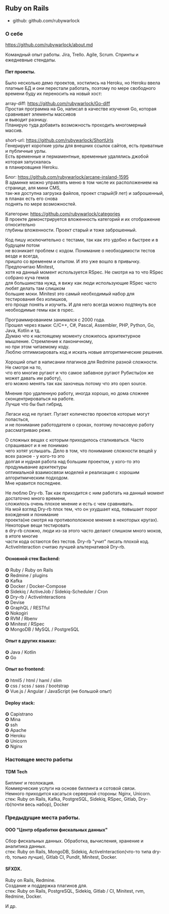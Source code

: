 ## Ruby on Rails  
* github: github.com/rubywarlock

### О себе
https://github.com/rubywarlock/about.md  

Командный опыт работы. Jira, Trello. Agile, Scrum. Спринты и ежедневные стендапы.  

#### Пет проекты.

Было несколько демо проектов, хостились на Heroku, но Heroku ввела платные БД и они перестали работать, поэтому по мере свободного времени буду их переносить на новый хост:

array-diff: https://github.com/rubywarlock/Go-diff  
Простая программа на Go, написал в качестве изучения Go, которая сравнивает элементы массивов  
и выводит разницу.  
Планирую туда добавить возможность проходить многомерный массив.  

short-url: https://github.com/rubywarlock/ShortUrls  
Генерирует короткие урлы для внешних ссылок сайтов, есть приватные и публичные урлы.  
Есть временные и пермаментные, временные удалялись джобой которая запускалась  
в планировщике Heroku.  

Блог: https://github.com/rubywarlock/arcane-insland-1595  
В админке можно управлять меню в том числе их расположением на странице, аля мини CMS,  
так-же доступна загрузка файлов, проект старый(9 лет) и заброшенный, в планах есть его снова  
поднять по мере возможностей.  

Категории: https://github.com/rubywarlock/categories  
В проекте демонстрируется вложенность категорий и их отображение относительно  
глубины вложенности. Проект старый и тоже заброшенный.  

Код пишу исключительно с тестами, так как это удобно и быстрее и в будущем потом  
не возникает проблем с кодом. Понимание о необходимости тестов везде и всегда,  
пришло со временем и опытом. И это уже вошло в привычку. Предпочитаю Minitest,  
хотя на данный момент используется RSpec. Не смотря на то что RSpec собрано куча гемов  
для большинства нужд, я вижу как люди использующие RSpec часто любят делать там слишком  
большие моки. Minitest это самый необходимый набор для тестирования без излишков,  
его проще понять и изучить. И для него всегда можно подтянуть все необходимые гемы как в rspec.  

Программированием занимался с 2000 года.  
Прошел через языки:  C/C++, C#, Pascal, Assembler, PHP, Python, Go, Java, Kotlin и тд.  
Думаю что к настоящему моменту сложилось архитектурное мышление. Стремление к лаконичному,  
но при этом читаемому коду.  
Люблю оптимизировать код и искать новые алгоритмические решения.  

Хороший опыт в написании плагинов для Redmine разной сложности. Не смотря на то,  
что его многие ругают и что самое забавное ругают Рубисты(он же может давать им работу),  
его можно менять так как захочешь потому что это open source.  

Мнение про удаленную работу, иногда хорошо, но дома сложнее сконцентрироваться на работе.  
Лучше что бы был гибрид.  

Легаси код не пугает. Пугает количество проектов которые могут попасться,  
и не понимание работодателя о сроках, поэтому почасовую работу рассматриваю реже.  

О сложных вещах с которым приходилось сталкиваться. Часто спрашивают и я не понимаю  
чего хотят услышать. Дело в том, что понимание сложности вещей у всех разное - у кого-то это  
долгая и нудная работа над большим проектом, у кого-то это продумывание архитектуры  
оптимальной взаимосвязи моделей и реализация с хорошим алгоритмическим подходом.  
Мне нравится последнее.  

Не люблю Dry-rb. Так как приходится с ним работать на данный момент достаточно много времени,  
сложилось очень плохое мнение и есть с чем сравнивать.  
На мой взгляд Dry-rb плох тем, что он ухудшает код, повышает порог вхождения и понимание  
проекта(не смотря на противоположное мнение в некоторых кругах). Некоторые вещи тестировать  
в dry-rb сложно, люди из-за этого часто делают слишком много моков, в итоге многие  
части кода остаются без тестов. Dry-rb "учит" писать плохой код.  
ActiveInteraction считаю лучшей альтернативой Dry-rb.  

#### Основной стек Backend:
✪ Ruby / Ruby on Rails  
✪ Redmine / plugins  
✪ Kafka  
✪ Docker / Docker-Compose  
✪ Sidekiq / ActiveJob / Sidekiq-Scheduler / Cron  
✪ Dry-rb / ActiveInteractions  
✪ Devise  
✪ GraphQL / RESTful  
✪ Nokogiri  
✪ RVM / Rbenv  
✪ Minitest / RSpec  
✪ MongoDB / MySQL / PostgreSQL  

#### Опыт в других языках:  
✪ Java / Kotlin  
✪ Go  

#### Опыт во frontend:
✪ html5 / html / haml / slim  
✪ css / scss / sass / bootstrap  
✪ Vue.js / Angular / JavaScript (не большой опыт)  

#### Deploy stack:
✪ Capistrano  
✪ Mina  
✪ ssh  
✪ Apache  
✪ Heroku  
✪ Unicorn  
✪ Nginx  

### Настоящее место работы

#### TDM Tech
Биллинг и геолокация.  
Коммерческие услуги на основе биллинга и сотовой связи.  
Немного приходится касаться серверной стороны: Nginx, Unicorn.  
стек: Ruby on Rails, Kafka, PostgreSQL, Sidekiq, RSpec, Gitlab, Dry-rb(почти весь набор), Docker

### Предыдущие места работы.

#### ООО "Центр обработки фискальных данных"
Сбор фискальных данных. Обработка, вычисления, хранение и аналитика данных.  
стек: Ruby on Rails, MongoDB, Sidekiq, ActiveInteraction(что-то типа dry-rb, только лучше), Gitlab CI, Pundit, Minitest, Docker.

#### SFXDX.
Ruby on Rails, Redmine.  
Создание и поддержка плагинов для.  
стек: Ruby on Rails, PostgreSQL, Sidekiq, Gitlab / CI, Minitest, rvm, Redmine, Docker. 

И др.
